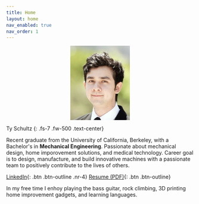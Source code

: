 ```yaml
---
title: Home
layout: home
nav_enabled: true
nav_order: 1
---
```

<div style="display: flex; justify-content: center; gap: 20px;">
    <img src="assets/profheadshot.jpg" style="height: 200px; width: auto;">
    
</div>

Ty Schultz
{: .fs-7 .fw-500 .text-center}

Recent graduate from the University of California, Berkeley, with a Bachelor's in **Mechanical Engineering**. Passionate about mechanical design, home imporovement solutions, and medical technology. Career goal is to design, manufacture, and build innovative machines with a passionate team to positively contribute to the lives of others.

[LinkedIn](https://www.linkedin.com/in/ty-schultz/){: .btn .btn-outline .nr-4} [Resume (PDF)](/assets/basicResume.pdf){: .btn .btn-outline}

In my free time I enhoy playing the bass guitar, rock climbing, 3D printing home improvement gadgets, and learning languages.

